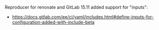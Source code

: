 Reproducer for renovate and GitLab 15.11  added support for "inputs":
- https://docs.gitlab.com/ee/ci/yaml/includes.html#define-inputs-for-configuration-added-with-include-beta
